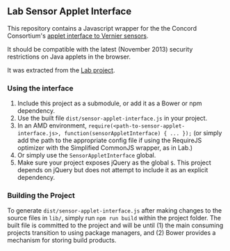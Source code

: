 ## Lab Sensor Applet Interface

This repository contains a Javascript wrapper for the the Concord Consortium's [applet interface to Vernier sensors](https://github.com/concord-consortium/sensor-applets). 

It should be compatible with the latest (November 2013) security restrictions on Java applets in the browser.

It was extracted from the [Lab project](http://github.com/concord-consortium/lab).

### Using the interface

1. Include this project as a submodule, or add it as a Bower or npm dependency.
2. Use the built file `dist/sensor-applet-interface.js` in your project.
3. In an AMD environment,
 `require(<path-to-sensor-applet-interface.js>, function(sensorAppletInterface) { ... });` (or simply add the path to the appropriate config file if using the RequireJS optimizer with the Simplified CommonJS wrapper, as in Lab.)
4. Or simply use the `SensorAppletInterface` global.
5. Make sure your project exposes jQuery as the global `$`. This project depends on jQuery but does not attempt to include it as an explicit dependency.

### Building the Project

To generate `dist/sensor-applet-interface.js` after making changes to the source files in `lib/`, simply run `npm run build` within the project folder. The built file is committed to the project and will be until (1) the main consuming projects transition to using package managers, and (2) Bower provides a mechanism for storing build products.
